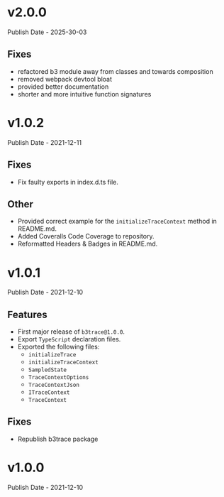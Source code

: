 # v2.0.0

Publish Date - 2025-30-03

## Fixes

- refactored b3 module away from classes and towards composition
- removed webpack devtool bloat
- provided better documentation
- shorter and more intuitive function signatures

# v1.0.2

Publish Date - 2021-12-11

## Fixes

- Fix faulty exports in index.d.ts file.

## Other

- Provided correct example for the `initializeTraceContext` method in README.md.
- Added Coveralls Code Coverage to repository.
- Reformatted Headers & Badges in README.md.

# v1.0.1

Publish Date - 2021-12-10

## Features

- First major release of `b3trace@1.0.0`.
- Export `TypeScript` declaration files.
- Exported the following files:
  - `initializeTrace`
  - `initializeTraceContext`
  - `SampledState`
  - `TraceContextOptions`
  - `TraceContextJson`
  - `ITraceContext`
  - `TraceContext`

## Fixes

- Republish b3trace package

# v1.0.0

Publish Date - 2021-12-10
